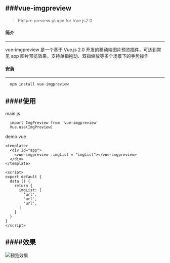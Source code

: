 ###vue-imgpreview
---

>Picture preview plugin for Vue.js2.0

#### 简介  
---
vue-imgpreview 是一个基于 Vue.js 2.0 开发的移动端图片预览插件，可达到常见 app 图片预览效果，支持单指拖动、双指缩放等多个场景下的手势操作  

#### 安装
---

      npm install vue-imgpreview

####使用
---
main.js

      import ImgPreview from 'vue-imgpreview'
      Vue.use(ImgPreview)

demo.vue

```
<template>
  <div id="app">
    <vue-imgpreview :imgList = "imgList"></vue-imgpreview>
  </div>
</template>

<script>
export default {
  data () {
    return {
      imgList: [
        'url',
        'url',
        'url',
      ]
    }
  }
}
</script>
```

####效果
---
![预览效果](https://github.com/sufengyong/vue-imgpreview/blob/master/demo.gif)